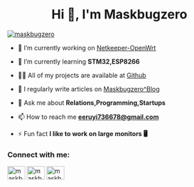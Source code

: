 <h1 align="center">Hi 👋, I'm Maskbugzero</h1>

<p align="left"> <a href="https://twitter.com/maskbugzero" target="blank"><img src="https://img.shields.io/twitter/follow/maskbugzero?logo=twitter&style=for-the-badge" alt="maskbugzero" /></a> </p>

- 🔭 I’m currently working on [Netkeeper-OpenWrt](https://github.com/Maskbugzero/Netkeeper-OpenWrt)

- 🌱 I’m currently learning **STM32,ESP8266**

- 👨‍💻 All of my projects are available at [Github](https://github.com/Maskbugzero)

- 📝 I regularly write articles on [Maskbugzero^Blog](https://blog.maskbugzero.tk)

- 💬 Ask me about **Relations,Programming,Startups**

- 📫 How to reach me **eeruyi736678@gmail.com**

- ⚡ Fun fact **I like to work on large monitors 🖥**

<h3 align="left">Connect with me:</h3>
<p align="left">
<a href="https://twitter.com/maskbugzero" target="blank"><img align="center" src="https://raw.githubusercontent.com/rahuldkjain/github-profile-readme-generator/master/src/images/icons/Social/twitter.svg" alt="maskbugzero" height="30" width="40" /></a>
<a href="https://fb.com/maskbugzero" target="blank"><img align="center" src="https://raw.githubusercontent.com/rahuldkjain/github-profile-readme-generator/master/src/images/icons/Social/facebook.svg" alt="maskbugzero" height="30" width="40" /></a>
<a href="https://instagram.com/maskbugzero" target="blank"><img align="center" src="https://raw.githubusercontent.com/rahuldkjain/github-profile-readme-generator/master/src/images/icons/Social/instagram.svg" alt="maskbugzero" height="30" width="40" /></a>
</p>
